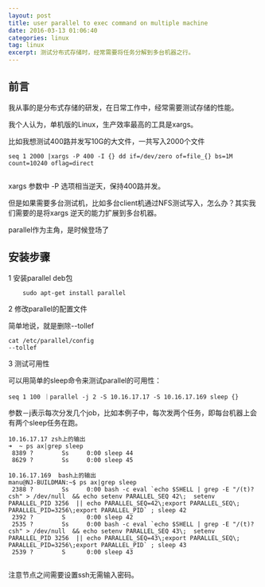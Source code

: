 ```yaml
---
layout: post
title: user parallel to exec command on multiple machine
date: 2016-03-13 01:06:40
categories: linux
tag: linux
excerpt: 测试分布式存储时，经常需要将任务分解到多台机器之行。
---
```


前言
-----
我从事的是分布式存储的研发，在日常工作中，经常需要测试存储的性能。

我个人认为，单机版的Linux，生产效率最高的工具是xargs。

比如我想测试400路并发写10G的大文件，一共写入2000个文件

```
seq 1 2000 |xargs -P 400 -I {} dd if=/dev/zero of=file_{} bs=1M count=10240 oflag=direct
 
```

xargs 参数中 -P 选项相当逆天，保持400路并发。

但是如果需要多台测试机，比如多台client机通过NFS测试写入，怎么办？其实我们需要的是将xargs 逆天的能力扩展到多台机器。

parallel作为主角，是时候登场了

安装步骤
-------
1  安装parallel deb包

```
	sudo apt-get install parallel
```

2 修改parallel的配置文件

简单地说，就是删除--tollef

```
cat /etc/parallel/config
--tollef
```

3 测试可用性

可以用简单的sleep命令来测试parallel的可用性：

```
seq 1 100 ｜parallel -j 2 -S 10.16.17.17 -S 10.16.17.169 sleep {}
```

参数－j表示每次分发几个job，比如本例子中，每次发两个任务，即每台机器上会有两个sleep任务在跑。

```
10.16.17.17 zsh上的输出
➜  ~ ps ax|grep sleep
 8389 ?        Ss     0:00 sleep 44
 8629 ?        Ss     0:00 sleep 45

10.16.17.169  bash上的输出
manu@NJ-BUILDMAN:~$ ps ax|grep sleep
 2388 ?        Ss     0:00 bash -c eval `echo $SHELL | grep -E "/(t)?csh" > /dev/null  && echo setenv PARALLEL_SEQ 42\;  setenv PARALLEL_PID 3256  || echo PARALLEL_SEQ=42\;export PARALLEL_SEQ\;  PARALLEL_PID=3256\;export PARALLEL_PID` ; sleep 42
 2392 ?        S      0:00 sleep 42
 2535 ?        Ss     0:00 bash -c eval `echo $SHELL | grep -E "/(t)?csh" > /dev/null  && echo setenv PARALLEL_SEQ 43\;  setenv PARALLEL_PID 3256  || echo PARALLEL_SEQ=43\;export PARALLEL_SEQ\;  PARALLEL_PID=3256\;export PARALLEL_PID` ; sleep 43
 2539 ?        S      0:00 sleep 43
 
```

注意节点之间需要设置ssh无需输入密码。

